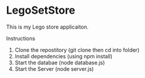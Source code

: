 # LegoSetStore

This is my Lego store applicaiton.


Instructions
1. Clone the repostitory (git clone <repo-url> then cd into folder)
2. Install dependencies (using npm install)
3. Start the databae (node database.js)
4. Start the Server (node server.js)


